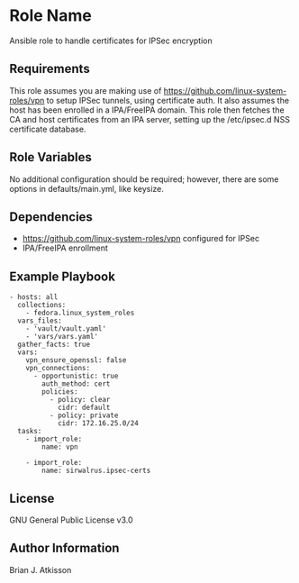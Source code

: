 Role Name
=========

Ansible role to handle certificates for IPSec encryption

Requirements
------------

This role assumes you are making use of https://github.com/linux-system-roles/vpn to setup IPSec tunnels, using certificate auth. It also assumes the host has been enrolled in a IPA/FreeIPA domain. This role then fetches the CA and host certificates from an IPA server, setting up the /etc/ipsec.d NSS certificate database.

Role Variables
--------------

No additional configuration should be required; however, there are some options in defaults/main.yml, like keysize.

Dependencies
------------

- https://github.com/linux-system-roles/vpn configured for IPSec
- IPA/FreeIPA enrollment

Example Playbook
----------------
```
- hosts: all
  collections:
    - fedora.linux_system_roles
  vars_files:
    - 'vault/vault.yaml'
    - 'vars/vars.yaml'
  gather_facts: true
  vars:
    vpn_ensure_openssl: false
    vpn_connections:
      - opportunistic: true
        auth_method: cert
        policies:
          - policy: clear
            cidr: default
          - policy: private
            cidr: 172.16.25.0/24
  tasks:
    - import_role:
        name: vpn

    - import_role:
        name: sirwalrus.ipsec-certs
```
License
-------

GNU General Public License v3.0

Author Information
------------------

Brian J. Atkisson

